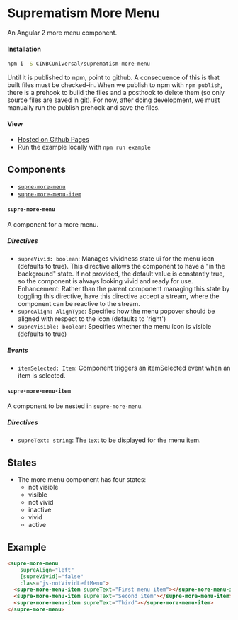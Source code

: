 # Suprematism More Menu

An Angular 2 more menu component.


#### Installation
```bash
npm i -S CINBCUniversal/suprematism-more-menu
```
Until it is published to npm, point to github. A consequence of this is that
built files must be checked-in. When we publish to npm with `npm publish`,
there is a prehook to build the files and a posthook to delete them
(so only source files are saved in git). For now, after doing development,
we must manually run the publish prehook and save the files.


#### View
- [Hosted on Github Pages](https://cinbcuniversal.github.io/suprematism-more-menu/)
- Run the example locally with `npm run example`


## Components
- [`supre-more-menu`](#supre-more-menu)
- [`supre-more-menu-item`](#supre-more-menu-item)

#### <a id="supre-more-menu"></a> `supre-more-menu`
A component for a more menu.

##### Directives
- `supreVivid: boolean`: Manages vividness state ui for the menu icon
  (defaults to true).
  This directive allows the component to have a "in the background" state.
  If not provided, the default value is constantly true, so the component is
  always looking vivid and ready for use.
  Enhancement: Rather than the parent component managing this state by toggling
  this directive, have this directive accept a stream, where the component can
  be reactive to the stream.
- `supreAlign: AlignType`: Specifies how the menu popover should
  be aligned with respect to the icon (defaults to 'right')
- `supreVisible: boolean`: Specifies whether the menu icon is visible
  (defaults to true)

##### Events
 - `itemSelected: Item`: Component triggers an itemSelected event when an item
   is selected.

#### <a id="supre-more-menu-item"></a> `supre-more-menu-item`
A component to be nested in `supre-more-menu`.

##### Directives
- `supreText: string`: The text to be displayed for the menu item.


## States
- The more menu component has four states:
  - not visible
  - visible
  - not vivid
  - inactive
  - vivid
  - active


## Example
```html
<supre-more-menu
    supreAlign="left"
    [supreVivid]="false"
    class="js-notVividLeftMenu">
  <supre-more-menu-item supreText="First menu item"></supre-more-menu-item>
  <supre-more-menu-item supreText="Second item"></supre-more-menu-item>
  <supre-more-menu-item supreText="Third"></supre-more-menu-item>
</supre-more-menu>
```
